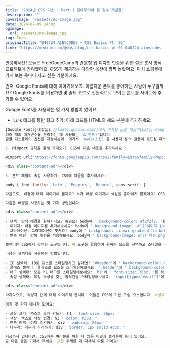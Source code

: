 ```yaml
---
title: "2024년 CSS 기초 - Part 1 알아두어야 할 필수 개념들"
description: ""
coverImage: "/assets/no-image.jpg"
date: 2024-07-09 14:02
ogImage: 
  url: /assets/no-image.jpg
tag: Tech
originalTitle: "040724 AINYCODES ~ CSS Basics Pt. 01"
link: "https://medium.com/@wastblog/css-basics-pt-01-040724-ainycodes-fc983b2c928f"
---
```



안녕하세요! 오늘은 FreeCodeCamp의 반응형 웹 디자인 인증을 위한 설문 조사 양식 프로젝트에 참여했어요. CSS가 제공하는 다양한 옵션에 깜짝 놀랐어요! 마치 쇼핑몰에 가서 보는 옷마다 사고 싶은 기분이에요.

먼저, Google Fonts에 대해 이야기해보죠. 아름다운 폰트를 좋아하는 사람이 누구일까요? Google Fonts를 이용하면 몇 줄의 코드로 전문적으로 보이는 폰트를 사이트에 추가할 수 있어요.

Google Fonts를 사용하는 몇 가지 방법이 있어요:

- `link` 태그를 통한 링크 추가: 아래 코드를 HTML의 헤드 부분에 추가하세요:

<div class="content-ad"></div>

```js
[Google Fonts](https://fonts.google.com/)에서 가져올 글꼴 패밀리(Lato, Poppins, Roboto)를 지정한 것입니다.
여러 개의 매개변수를 분리하는 데 사용되는 '&(앤드)'입니다.
글꼴 디스플레이 옵션을 지정하는데, 여기서 'swap(스왑)'은 사용자 정의 글꼴이 로드될 때까지 시스템 글꼴로 일시적으로 대체됨을 의미합니다.

2. @import 규칙을 통해 가져오기: CSS에 다음 내용을 추가하세요::

@import url('https://fonts.googleapis.com/css2?family=Lato&family=Poppins&family=Roboto&display=swap');

<div class="content-ad"></div>

3. 폰트 패밀리 속성 사용하기: CSS에 다음을 추가하세요:

body { font-family: 'Lato', 'Poppins', 'Roboto', sans-serif; }

다음으로, 배경에 대해 이야기해 볼까요? 누가 배경 이미지나 색상을 좋아하지 않겠어요? CSS를 사용하면 다양한 종류의 배경을 사이트에 추가할 수 있습니다.

다음은 배경을 사용하는 몇 가지 방법입니다:

<div class="content-ad"></div>

- 단색: 단색 배경을 원하시나요? 쉬워요! body에 ' background-color: #f2f2f2; '을 추가하세요.
- 이미지: 배경 이미지를 추가해보세요: body에 ' background-image: url(`이미지.jpg`); '를 넣어보세요.
- 그라데이션: 그라데이션이 멋져요! body에 ' background: linear-gradient(to bottom, #f2f2f2, #ffffff); '를 적용해보세요.
- 반복 패턴: 반복 패턴을 적용해보세요: body에 ' background-image: url(`패턴.png`); background-repeat: repeat; '을 추가하세요.

셀렉터는 CSS에서 강력한 도구입니다. 이 도구를 활용하여 원하는 요소를 선택하고 스타일을 적용할 수 있어요.

다음은 셀렉터를 사용하는 방법입니다:

- ID 셀렉터: ID로 요소를 스타일링하고 싶다면? '#header'에 ' background-color: #f2f2f2; '를 넣어보세요.
- 클래스 셀렉터: 클래스로 요소를 스타일링해보세요: '.header'에 ' background-color: #f2f2f2; '를 적용해보세요.
- 태그 셀렉터: 모든 h1 태그를 스타일링해보세요: 'h1'에 ' font-size: 36px; '를 적용해보세요.
- 속성 셀렉터: 특정 속성을 갖는 입력란을 스타일링해보세요: 'input[type="email"]'에 ' border: 1px solid #ccc; '를 추가해보세요.

<div class="content-ad"></div>

마지막으로, 속성과 값에 대해 이야기해 봅시다! 이들은 CSS의 기본 구성 요소입니다. 속성과 값으로 사이트를 마음대로 스타일링할 수 있어요.

여기 몇 가지 예시가 있어요:

- 글꼴 크기: 텍스트 크게 만들기: h1 ' font-size: 36px; '
- 색상: 텍스트 색상 변경: h1 ' color: #333; '
- 안쪽 여백: 여백 추가하기: div ' padding: 20px; '
- 테두리: 테두리 추가하기: div ' border: 1px solid #ccc; '

지금까지 입니다만, CSS에는 여러분을 위한 더 많은 비밀과 놀라움이 숨어 있어요.
곧 다음 글을 기대해 주세요. 고급 주제를 더 자세히 다룰 거예요!